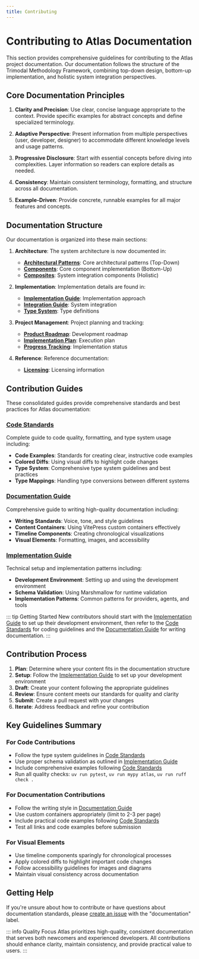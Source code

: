 ```yaml
---
title: Contributing
---
```


# Contributing to Atlas Documentation

This section provides comprehensive guidelines for contributing to the Atlas project documentation. Our documentation follows the structure of the Trimodal Methodology Framework, combining top-down design, bottom-up implementation, and holistic system integration perspectives.

## Core Documentation Principles

1. **Clarity and Precision**: Use clear, concise language appropriate to the context. Provide specific examples for abstract concepts and define specialized terminology.

2. **Adaptive Perspective**: Present information from multiple perspectives (user, developer, designer) to accommodate different knowledge levels and usage patterns.

3. **Progressive Disclosure**: Start with essential concepts before diving into complexities. Layer information so readers can explore details as needed.

4. **Consistency**: Maintain consistent terminology, formatting, and structure across all documentation.

5. **Example-Driven**: Provide concrete, runnable examples for all major features and concepts.

## Documentation Structure

Our documentation is organized into these main sections:

1. **Architecture**: The system architecture is now documented in:
   - **[Architectural Patterns](../v2/nerv/patterns/)**: Core architectural patterns (Top-Down)
   - **[Components](../v2/nerv/components/)**: Core component implementation (Bottom-Up)
   - **[Composites](../v2/nerv/composites/)**: System integration components (Holistic)

2. **Implementation**: Implementation details are found in:
   - **[Implementation Guide](../v2/inner-universe/implementation.md)**: Implementation approach
   - **[Integration Guide](../v2/inner-universe/integration_guide.md)**: System integration
   - **[Type System](../v2/inner-universe/types.md)**: Type definitions

3. **Project Management**: Project planning and tracking:
   - **[Product Roadmap](../project-management/roadmap/product_roadmap.md)**: Development roadmap
   - **[Implementation Plan](../project-management/planning/feature_driven_architecture.md)**: Execution plan
   - **[Progress Tracking](../project-management/tracking/proposed_structure.md)**: Implementation status

4. **Reference**: Reference documentation:
   - **[Licensing](../reference/licensing.md)**: Licensing information

## Contribution Guides

These consolidated guides provide comprehensive standards and best practices for Atlas documentation:

### [Code Standards](./code-standards.md)
Complete guide to code quality, formatting, and type system usage including:
- **Code Examples**: Standards for creating clear, instructive code examples
- **Colored Diffs**: Using visual diffs to highlight code changes
- **Type System**: Comprehensive type system guidelines and best practices
- **Type Mappings**: Handling type conversions between different systems

### [Documentation Guide](./documentation-guide.md)
Comprehensive guide to writing high-quality documentation including:
- **Writing Standards**: Voice, tone, and style guidelines
- **Content Containers**: Using VitePress custom containers effectively
- **Timeline Components**: Creating chronological visualizations
- **Visual Elements**: Formatting, images, and accessibility

### [Implementation Guide](./implementation-guide.md)
Technical setup and implementation patterns including:
- **Development Environment**: Setting up and using the development environment
- **Schema Validation**: Using Marshmallow for runtime validation
- **Implementation Patterns**: Common patterns for providers, agents, and tools

::: tip Getting Started
New contributors should start with the [Implementation Guide](./implementation-guide.md) to set up their development environment, then refer to the [Code Standards](./code-standards.md) for coding guidelines and the [Documentation Guide](./documentation-guide.md) for writing documentation.
:::

## Contribution Process

1. **Plan**: Determine where your content fits in the documentation structure
2. **Setup**: Follow the [Implementation Guide](./implementation-guide.md) to set up your development environment
3. **Draft**: Create your content following the appropriate guidelines
4. **Review**: Ensure content meets our standards for quality and clarity
5. **Submit**: Create a pull request with your changes
6. **Iterate**: Address feedback and refine your contribution

## Key Guidelines Summary

### For Code Contributions
- Follow the type system guidelines in [Code Standards](./code-standards.md)
- Use proper schema validation as outlined in [Implementation Guide](./implementation-guide.md)
- Include comprehensive examples following [Code Standards](./code-standards.md)
- Run all quality checks: `uv run pytest`, `uv run mypy atlas`, `uv run ruff check .`

### For Documentation Contributions
- Follow the writing style in [Documentation Guide](./documentation-guide.md)
- Use custom containers appropriately (limit to 2-3 per page)
- Include practical code examples following [Code Standards](./code-standards.md)
- Test all links and code examples before submission

### For Visual Elements
- Use timeline components sparingly for chronological processes
- Apply colored diffs to highlight important code changes
- Follow accessibility guidelines for images and diagrams
- Maintain visual consistency across documentation

## Getting Help

If you're unsure about how to contribute or have questions about documentation standards, please [create an issue](https://github.com/inherent-design/atlas/issues/new) with the "documentation" label.

::: info Quality Focus
Atlas prioritizes high-quality, consistent documentation that serves both newcomers and experienced developers. All contributions should enhance clarity, maintain consistency, and provide practical value to users.
:::